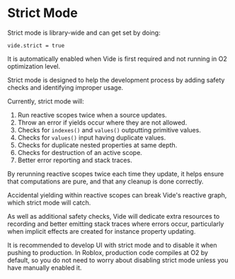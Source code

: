 # Strict Mode

Strict mode is library-wide and can get set by doing:

```luau
vide.strict = true
```

It is automatically enabled when Vide is first required and not running in O2
optimization level.

Strict mode is designed to help the development process by adding safety checks
and identifying improper usage.

Currently, strict mode will:

1. Run reactive scopes twice when a source updates.
2. Throw an error if yields occur where they are not allowed.
3. Checks for `indexes()` and `values()` outputting primitive values.
4. Checks for `values()` input having duplicate values.
5. Checks for duplicate nested properties at same depth.
6. Checks for destruction of an active scope.
7. Better error reporting and stack traces.

By rerunning reactive scopes twice each time they update, it helps ensure that
computations are pure, and that any cleanup is done correctly.

Accidental yielding within reactive scopes can break Vide's reactive graph,
which strict mode will catch.

As well as additional safety checks, Vide will dedicate extra resources to
recording and better emitting stack traces where errors occur, particularly
when implicit effects are created for instance property updating.

It is recommended to develop UI with strict mode and to disable it when pushing to
production. In Roblox, production code compiles at O2 by default, so you do not
need to worry about disabling strict mode unless you have manually enabled it.
